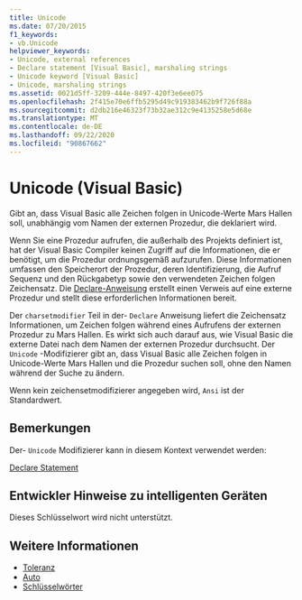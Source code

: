 ```yaml
---
title: Unicode
ms.date: 07/20/2015
f1_keywords:
- vb.Unicode
helpviewer_keywords:
- Unicode, external references
- Declare statement [Visual Basic], marshaling strings
- Unicode keyword [Visual Basic]
- Unicode, marshaling strings
ms.assetid: 0021d5ff-3209-444e-8497-420f3e6ee075
ms.openlocfilehash: 2f415e70e6ffb5295d49c919383462b9f726f88a
ms.sourcegitcommit: d2db216e46323f73b32ae312c9e4135258e5d68e
ms.translationtype: MT
ms.contentlocale: de-DE
ms.lasthandoff: 09/22/2020
ms.locfileid: "90867662"
---
```

# <a name="unicode-visual-basic"></a>Unicode (Visual Basic)

Gibt an, dass Visual Basic alle Zeichen folgen in Unicode-Werte Mars Hallen soll, unabhängig vom Namen der externen Prozedur, die deklariert wird.  
  
 Wenn Sie eine Prozedur aufrufen, die außerhalb des Projekts definiert ist, hat der Visual Basic Compiler keinen Zugriff auf die Informationen, die er benötigt, um die Prozedur ordnungsgemäß aufzurufen. Diese Informationen umfassen den Speicherort der Prozedur, deren Identifizierung, die Aufruf Sequenz und den Rückgabetyp sowie den verwendeten Zeichen folgen Zeichensatz. Die [Declare-Anweisung](../statements/declare-statement.md) erstellt einen Verweis auf eine externe Prozedur und stellt diese erforderlichen Informationen bereit.  
  
 Der `charsetmodifier` Teil in der- `Declare` Anweisung liefert die Zeichensatz Informationen, um Zeichen folgen während eines Aufrufens der externen Prozedur zu Mars Hallen. Es wirkt sich auch darauf aus, wie Visual Basic die externe Datei nach dem Namen der externen Prozedur durchsucht. Der `Unicode` -Modifizierer gibt an, dass Visual Basic alle Zeichen folgen in Unicode-Werte Mars Hallen und die Prozedur suchen soll, ohne den Namen während der Suche zu ändern.  
  
 Wenn kein zeichensetmodifizierer angegeben wird, `Ansi` ist der Standardwert.  
  
## <a name="remarks"></a>Bemerkungen  

 Der- `Unicode` Modifizierer kann in diesem Kontext verwendet werden:  
  
 [Declare Statement](../statements/declare-statement.md)  
  
## <a name="smart-device-developer-notes"></a>Entwickler Hinweise zu intelligenten Geräten  

 Dieses Schlüsselwort wird nicht unterstützt.  
  
## <a name="see-also"></a>Weitere Informationen

- [Toleranz](ansi.md)
- [Auto](auto.md)
- [Schlüsselwörter](../keywords/index.md)

